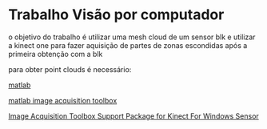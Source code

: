 # Trabalho Visão por computador 


o objetivo do trabalho é utilizar uma mesh cloud de um sensor blk e utilizar a kinect one para 
fazer aquisição de partes de zonas escondidas após a primeira obtenção com a blk

para obter point clouds é necessário:

[matlab](https://www.mathworks.com/)  
     
[matlab image acquisition toolbox](https://www.mathworks.com/products/image-acquisition.html) 


[ Image Acquisition Toolbox Support Package for Kinect For Windows Sensor](https://www.mathworks.com/matlabcentral/fileexchange/40445-image-acquisition-toolbox-support-package-for-kinect-for-windows-sensor)

